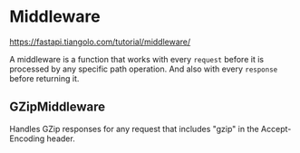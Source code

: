 # Middleware

https://fastapi.tiangolo.com/tutorial/middleware/

A middleware is a function that works with every `request` before it is processed by any specific path operation. And also with every `response` before returning it.

## GZipMiddleware
Handles GZip responses for any request that includes "gzip" in the Accept-Encoding header.
